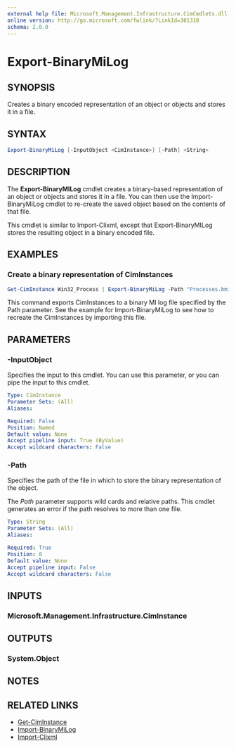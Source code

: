 ```yaml
---
external help file: Microsoft.Management.Infrastructure.CimCmdlets.dll-Help.xml
online version: http://go.microsoft.com/fwlink/?LinkId=301310
schema: 2.0.0
---
```


# Export-BinaryMiLog

## SYNOPSIS

Creates a binary encoded representation of an object or objects and stores it in a file.

## SYNTAX

```PowerShell
Export-BinaryMiLog [-InputObject <CimInstance>] [-Path] <String>
```

## DESCRIPTION

The **Export-BinaryMILog** cmdlet creates a binary-based representation of an object or objects and stores it in a file.
You can then use the Import-BinaryMiLog cmdlet to re-create the saved object based on the contents of that file.

This cmdlet is similar to Import-Clixml, except that Export-BinaryMILog stores the resulting object in a binary encoded file.

## EXAMPLES

### Create a binary representation of CimInstances

```PowerShell
Get-CimInstance Win32_Process | Export-BinaryMiLog -Path "Processes.bmil"
```

This command exports CimInstances to a binary MI log file specified by the Path parameter.
See the example for Import-BinaryMiLog to see how to recreate the CimInstances by importing this file.

## PARAMETERS

### -InputObject

Specifies the input to this cmdlet.
You can use this parameter, or you can pipe the input to this cmdlet.

```yaml
Type: CimInstance
Parameter Sets: (All)
Aliases:

Required: False
Position: Named
Default value: None
Accept pipeline input: True (ByValue)
Accept wildcard characters: False
```

### -Path

Specifies the path of the file in which to store the binary representation of the object.

The _Path_ parameter supports wild cards and relative paths.
This cmdlet generates an error if the path resolves to more than one file.

```yaml
Type: String
Parameter Sets: (All)
Aliases:

Required: True
Position: 0
Default value: None
Accept pipeline input: False
Accept wildcard characters: False
```

## INPUTS

### Microsoft.Management.Infrastructure.CimInstance


## OUTPUTS

### System.Object

## NOTES

## RELATED LINKS

- [Get-CimInstance](get-ciminstance.md)
- [Import-BinaryMiLog](import-binarymilog.md)
- [Import-Clixml](../microsoft.powershell.utility/import-clixml.md)

